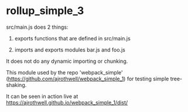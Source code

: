 # rollup_simple_3

src/main.js does 2 things:

1. exports functions that are defined in src/main.js

2. imports and exports modules bar.js and foo.js

It does not do any dynamic importing or chunking.

This module used by the repo 'webpack_simple' (https://github.com/ajrothwell/webpack_simple_1) for testing simple tree-shaking.

It can be seen in action live at https://ajrothwell.github.io/webpack_simple_1/dist/
